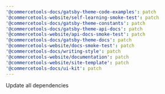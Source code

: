 ```yaml
---
'@commercetools-docs/gatsby-theme-code-examples': patch
'@commercetools-website/self-learning-smoke-test': patch
'@commercetools-docs/gatsby-theme-constants': patch
'@commercetools-docs/gatsby-theme-api-docs': patch
'@commercetools-website/api-docs-smoke-test': patch
'@commercetools-docs/gatsby-theme-docs': patch
'@commercetools-website/docs-smoke-test': patch
'@commercetools-docs/writing-style': patch
'@commercetools-website/documentation': patch
'@commercetools-website/site-template': patch
'@commercetools-docs/ui-kit': patch
---
```


Update all dependencies
